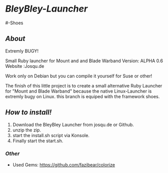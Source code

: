 # _BleyBley-Launcher_
#-Shoes
## *About* 
Extremly BUGY!

Small Ruby launcher for Mount and and Blade Warband 
Version: ALPHA 0.6
Website :Josqu.de

Work only on Debian but you can compile it yourself for Suse or other!

The finish of this little project is to create a small alternative Ruby Launcher for "Mount and Blade Warband"
because the native Linux-Launcher is extremly bugy on Linux.
this branch is equiped with the framework shoes.
## *How to install!*
1. Download the BleyBley Launcher from josqu.de or Github.
2. unzip the zip.
3. start the install.sh script via Konsole.
4. Finally start the start.sh.

### *Other*
* Used Gems: https://github.com/fazibear/colorize

